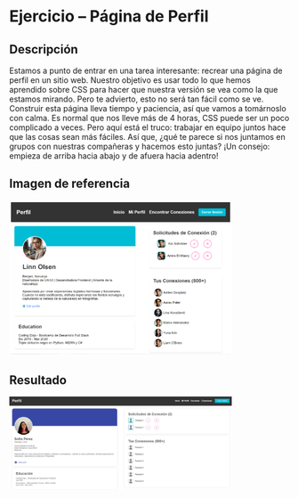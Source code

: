 # Ejercicio – Página de Perfil

## Descripción

Estamos a punto de entrar en una tarea interesante: recrear una página de perfil en un sitio web. Nuestro objetivo es usar todo lo que hemos aprendido sobre CSS para hacer que nuestra versión se vea como la que estamos mirando. Pero te advierto, esto no será tan fácil como se ve.
Construir esta página lleva tiempo y paciencia, así que vamos a tomárnoslo con calma. Es normal que nos lleve más de 4 horas, CSS puede ser un poco complicado a veces. Pero aquí está el truco: trabajar en equipo juntos hace que las cosas sean más fáciles. Así que, ¿qué te parece si nos juntamos en grupos con nuestras compañeras y hacemos esto juntas?
¡Un consejo: empieza de arriba hacia abajo y de afuera hacia adentro!

## Imagen de referencia

<img src="./assets/img/referencia.png" alt="Imagen de referencia" width="400px" />

## Resultado

<img src="./assets/img/resultado.png" alt="Imagen de referencia" width="400px" />
